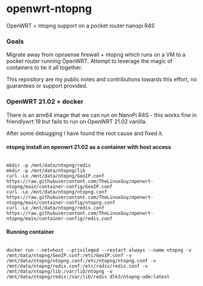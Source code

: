 # openwrt-ntopng
OpenWRT + ntopng support on a pocket router nanopi R4S


### Goals

Migrate away from opnsense firewall + ntopng which runs on a VM to a pocket router running OpenWRT. Attempt to leverage the magic of containers to tie it all together.

This repository are my public notes and contributions towards this effort, no guarantees or support provided.

### OpenWRT 21.02 + docker 

There is an arm64 image that we can run on NanoPi R4S - this works fine in friendlywrt 19 but fails to run on OpenWRT 21.02 vanilla.

After some debugging I have found the root cause and fixed it.

#### ntopng install on openwrt 21.02 as a container with host access

```

mkdir -p /mnt/data/ntopng/redis
mkdir -p /mnt/data/ntopng/lib
curl -Lo /mnt/data/ntopng/GeoIP.conf https://raw.githubusercontent.com/TheLinuxGuy/openwrt-ntopng/main/container-config/GeoIP.conf
curl -Lo /mnt/data/ntopng/ntopng.conf https://raw.githubusercontent.com/TheLinuxGuy/openwrt-ntopng/main/container-config/ntopng.conf
curl -Lo /mnt/data/ntopng/redis.conf https://raw.githubusercontent.com/TheLinuxGuy/openwrt-ntopng/main/container-config/redis.conf
```

#### Running container

```

docker run --net=host --privileged --restart always --name ntopng -v /mnt/data/ntopng/GeoIP.conf:/etc/GeoIP.conf -v /mnt/data/ntopng/ntopng.conf:/etc/ntopng/ntopng.conf -v /mnt/data/ntopng/redis.conf:/etc/redis/redis.conf -v /mnt/data/ntopng/lib:/var/lib/ntopng -v /mnt/data/ntopng/redis:/var/lib/redis dlk3/ntopng-udm:latest

```
